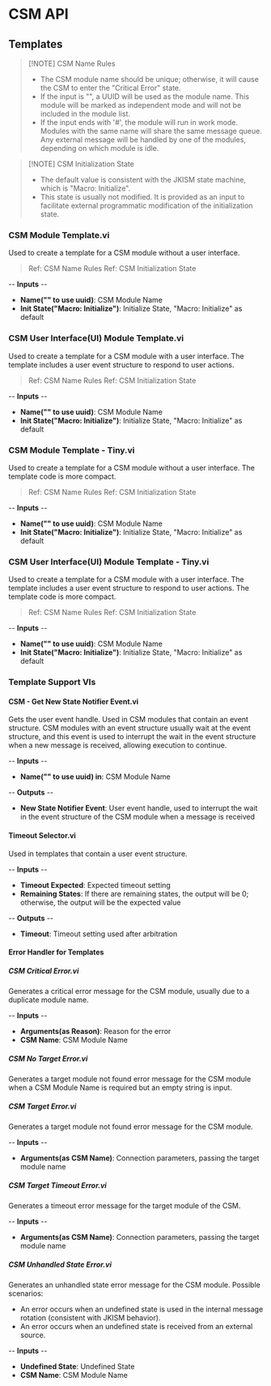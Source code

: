 # CSM API

## Templates

> [!NOTE] CSM Name Rules
> - The CSM module name should be unique; otherwise, it will cause the CSM to enter the "Critical Error" state.
> - If the input is "", a UUID will be used as the module name. This module will be marked as independent mode and will not be included in the module list.
> - If the input ends with '#', the module will run in work mode. Modules with the same name will share the same message queue. Any external message will be handled by one of the modules, depending on which module is idle.

> [!NOTE] CSM Initialization State
> - The default value is consistent with the JKISM state machine, which is "Macro: Initialize".
> - This state is usually not modified. It is provided as an input to facilitate external programmatic modification of the initialization state.

### CSM Module Template.vi

Used to create a template for a CSM module without a user interface.

> Ref: CSM Name Rules
> Ref: CSM Initialization State

-- <b>Inputs</b> --
- <b>Name("" to use uuid)</b>: CSM Module Name
- <b>Init State("Macro: Initialize")</b>: Initialize State, "Macro: Initialize" as default

### CSM User Interface(UI) Module Template.vi

Used to create a template for a CSM module with a user interface. The template includes a user event structure to respond to user actions.

> Ref: CSM Name Rules
> Ref: CSM Initialization State

-- <b>Inputs</b> --
- <b>Name("" to use uuid)</b>: CSM Module Name
- <b>Init State("Macro: Initialize")</b>: Initialize State, "Macro: Initialize" as default

### CSM Module Template - Tiny.vi

Used to create a template for a CSM module without a user interface. The template code is more compact.

> Ref: CSM Name Rules
> Ref: CSM Initialization State

-- <b>Inputs</b> --
- <b>Name("" to use uuid)</b>: CSM Module Name
- <b>Init State("Macro: Initialize")</b>: Initialize State, "Macro: Initialize" as default

### CSM User Interface(UI) Module Template - Tiny.vi

Used to create a template for a CSM module with a user interface. The template includes a user event structure to respond to user actions. The template code is more compact.

> Ref: CSM Name Rules
> Ref: CSM Initialization State

-- <b>Inputs</b> --
- <b>Name("" to use uuid)</b>: CSM Module Name
- <b>Init State("Macro: Initialize")</b>: Initialize State, "Macro: Initialize" as default

### Template Support VIs

#### CSM - Get New State Notifier Event.vi

Gets the user event handle. Used in CSM modules that contain an event structure. CSM modules with an event structure usually wait at the event structure, and this event is used to interrupt the wait in the event structure when a new message is received, allowing execution to continue.

-- <b>Inputs</b> --
- <b>Name("" to use uuid) in</b>: CSM Module Name

-- <b>Outputs</b> --
- <b>New State Notifier Event</b>: User event handle, used to interrupt the wait in the event structure of the CSM module when a message is received

#### Timeout Selector.vi

Used in templates that contain a user event structure.

-- <b>Inputs</b> --
- <b>Timeout Expected</b>: Expected timeout setting
- <b>Remaining States</b>: If there are remaining states, the output will be 0; otherwise, the output will be the expected value

-- <b>Outputs</b> --
- <b>Timeout</b>: Timeout setting used after arbitration

#### Error Handler for Templates

##### CSM Critical Error.vi

Generates a critical error message for the CSM module, usually due to a duplicate module name.

-- <b>Inputs</b> --
- <b>Arguments(as Reason)</b>: Reason for the error
- <b>CSM Name</b>: CSM Module Name

##### CSM No Target Error.vi

Generates a target module not found error message for the CSM module when a CSM Module Name is required but an empty string is input.

##### CSM Target Error.vi

Generates a target module not found error message for the CSM module.

-- <b>Inputs</b> --
- <b>Arguments(as CSM Name)</b>: Connection parameters, passing the target module name


##### CSM Target Timeout Error.vi

Generates a timeout error message for the target module of the CSM.

-- <b>Inputs</b> --
- <b>Arguments(as CSM Name)</b>: Connection parameters, passing the target module name

##### CSM Unhandled State Error.vi

Generates an unhandled state error message for the CSM module. Possible scenarios:
- An error occurs when an undefined state is used in the internal message rotation (consistent with JKISM behavior).
- An error occurs when an undefined state is received from an external source.

-- <b>Inputs</b> --
- <b>Undefined State</b>: Undefined State
- <b>CSM Name</b>: CSM Module Name

